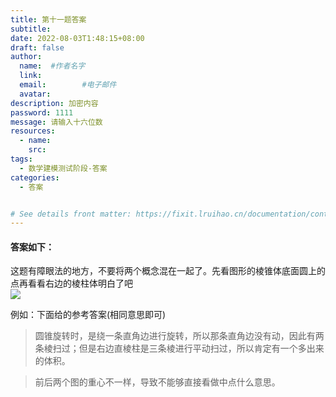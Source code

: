 ```yaml
---
title: 第十一题答案
subtitle:
date: 2022-08-03T1:48:15+08:00
draft: false
author:
  name:  #作者名字
  link:
  email:        #电子邮件
  avatar:
description: 加密内容
password: 1111
message: 请输入十六位数
resources:
  - name: 
    src: 
tags:
  - 数学建模测试阶段-答案
categories:
  - 答案


# See details front matter: https://fixit.lruihao.cn/documentation/content-management/introduction/#front-matter
---
```

#### 答案如下：
这题有障眼法的地方，不要将两个概念混在一起了。先看图形的棱锥体底面圆上的点再看看右边的棱柱体明白了吧  
![](/img/11-11(3).jpg)  

例如：下面给的参考答案(相同意思即可)
> 圆锥旋转时，是绕一条直角边进行旋转，所以那条直角边没有动，因此有两条棱扫过；但是右边直棱柱是三条棱进行平动扫过，所以肯定有一个多出来的体积。

> 前后两个图的重心不一样，导致不能够直接看做中点什么意思。
<!--more-->
